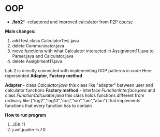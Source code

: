 # OOP
* **/lab2*** -refactored and improved calculator from [P2P course](https://github.com/ikripaka/P2P-course/tree/main/Calculator/src/com/shpp/p2p/cs/ikripaka/assignment11 "P2Pcourse RPN calculator") 

**Main changes:**
1. add test class CalculatorTest.java
2. delete Communicator.java
3. move functions with what Calculator interacted in Assignment11.java to Parser.java and Calculator.java
4. delete Assignment11.java 

Lab 2 is directly connected with implementing OOP patterns in code
Here represented **Adapter**, **Factory method**

**Adapter** - class _Calculator.java_ 
	this class like "adapter" between user and calculator functions 
**Factory method** - interface _FunctionInterface.java_ and class _FunctionCalculator.java_
	this class holds functions different from ordinary like ("log2","log10","cos","sin","tan","atan") that implements functions that every function has to contain
	
**How to run program**
1. JDK 11
2. junit.jupiter-5.7.0